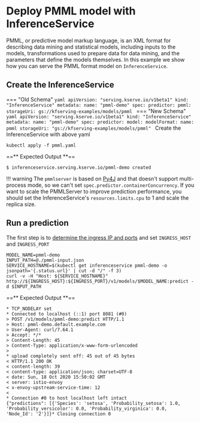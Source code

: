 # Deploy PMML model with InferenceService
PMML, or predictive model markup language, is an XML format for describing data mining and statistical models, including inputs to the models,
transformations used to prepare data for data mining, and the parameters that define the models themselves. In this example we show how you can
serve the PMML format model on `InferenceService`.


## Create the InferenceService
=== "Old Schema"
    ```yaml
    apiVersion: "serving.kserve.io/v1beta1"
    kind: "InferenceService"
    metadata:
      name: "pmml-demo"
    spec:
      predictor:
        pmml:
          storageUri: gs://kfserving-examples/models/pmml
    ```
=== "New Schema"
    ```yaml
    apiVersion: "serving.kserve.io/v1beta1"
    kind: "InferenceService"
    metadata:
      name: "pmml-demo"
    spec:
      predictor:
        model:
          modelFormat:
            name: pmml
          storageUri: "gs://kfserving-examples/models/pmml"
    ```
Create the InferenceService with above yaml
```
kubectl apply -f pmml.yaml
```

==** Expected Output **==
```
$ inferenceservice.serving.kserve.io/pmml-demo created
```

!!! warning
    The `pmmlserver` is based on [Py4J](https://github.com/bartdag/py4j) and that doesn't support multi-process mode, so we can't set `spec.predictor.containerConcurrency`.
    If you want to scale the PMMLServer to improve prediction performance, you should set the InferenceService's `resources.limits.cpu` to 1 and scale the replica size.


## Run a prediction
The first step is to [determine the ingress IP and ports](../../../get_started/first_isvc/#4-determine-the-ingress-ip-and-ports) and set `INGRESS_HOST` and `INGRESS_PORT`

```
MODEL_NAME=pmml-demo
INPUT_PATH=@./pmml-input.json
SERVICE_HOSTNAME=$(kubectl get inferenceservice pmml-demo -o jsonpath='{.status.url}' | cut -d "/" -f 3)
curl -v -H "Host: ${SERVICE_HOSTNAME}" http://${INGRESS_HOST}:${INGRESS_PORT}/v1/models/$MODEL_NAME:predict -d $INPUT_PATH
```

==** Expected Output **==

```
* TCP_NODELAY set
* Connected to localhost (::1) port 8081 (#0)
> POST /v1/models/pmml-demo:predict HTTP/1.1
> Host: pmml-demo.default.example.com
> User-Agent: curl/7.64.1
> Accept: */*
> Content-Length: 45
> Content-Type: application/x-www-form-urlencoded
>
* upload completely sent off: 45 out of 45 bytes
< HTTP/1.1 200 OK
< content-length: 39
< content-type: application/json; charset=UTF-8
< date: Sun, 18 Oct 2020 15:50:02 GMT
< server: istio-envoy
< x-envoy-upstream-service-time: 12
<
* Connection #0 to host localhost left intact
{"predictions": [{'Species': 'setosa', 'Probability_setosa': 1.0, 'Probability_versicolor': 0.0, 'Probability_virginica': 0.0, 'Node_Id': '2'}]}* Closing connection 0
```

